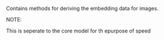 Contains methods for deriving the embedding data for images.

NOTE:

This is seperate to the core model for th epurpose of speed 